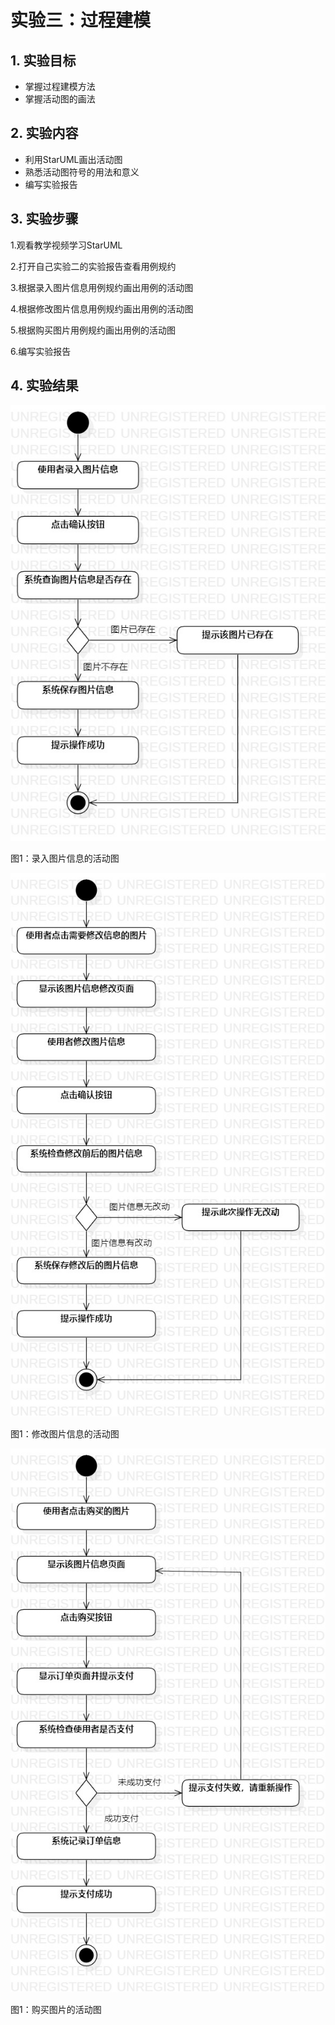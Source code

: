 # 实验三：过程建模

## 1. 实验目标

- 掌握过程建模方法
- 掌握活动图的画法

## 2. 实验内容

- 利用StarUML画出活动图
- 熟悉活动图符号的用法和意义
- 编写实验报告

## 3. 实验步骤

1.观看教学视频学习StarUML

2.打开自己实验二的实验报告查看用例规约

3.根据录入图片信息用例规约画出用例的活动图

4.根据修改图片信息用例规约画出用例的活动图

5.根据购买图片用例规约画出用例的活动图

6.编写实验报告

## 4. 实验结果

![活动图](./lab3_UseCaseDiagram1.jpg)

图1：录入图片信息的活动图

![活动图](./lab3_UseCaseDiagram2.jpg)

图1：修改图片信息的活动图

![活动图](./lab3_UseCaseDiagram3.jpg)

图1：购买图片的活动图
